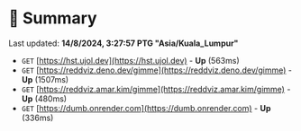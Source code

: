 # 📖 Summary
Last updated: **14/8/2024, 3:27:57 PTG "Asia/Kuala_Lumpur"**

- `GET` [https://hst.ujol.dev](https://hst.ujol.dev) - **Up** (563ms)
- `GET` [https://reddviz.deno.dev/gimme](https://reddviz.deno.dev/gimme) - **Up** (1507ms)
- `GET` [https://reddviz.amar.kim/gimme](https://reddviz.amar.kim/gimme) - **Up** (480ms)
- `GET` [https://dumb.onrender.com](https://dumb.onrender.com) - **Up** (336ms)

